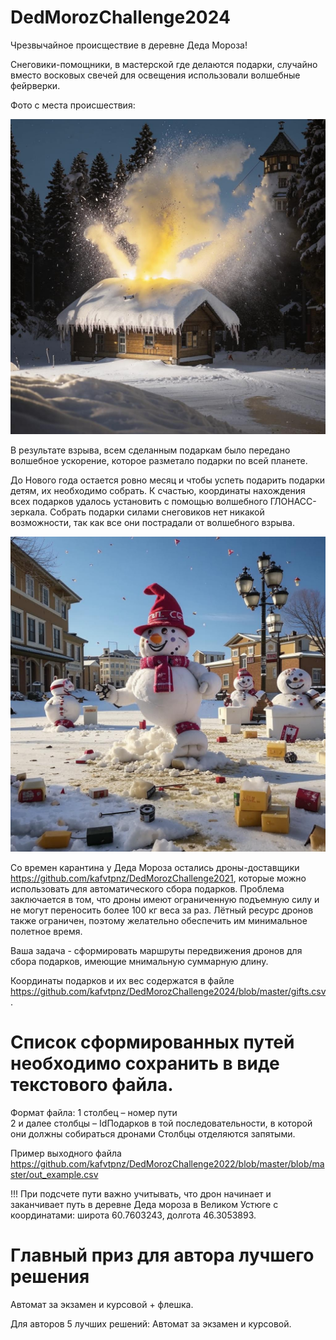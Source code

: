 # DedMorozChallenge2024

Чрезвычайное происществие в деревне Деда Мороза!

Снеговики-помощники, в мастерской где делаются подарки, случайно вместо восковых свечей для освещения использовали волшебные фейрверки.

Фото с места происшествия:

<img src="./blob/master/raw/boom.jpg" width="640"/>


В результате взрыва, всем сделанным подаркам было передано волшебное ускорение, которое разметало подарки по всей планете.

До Нового года остается ровно месяц и чтобы успеть подарить подарки детям, их необходимо собрать. К счастью, координаты нахождения всех подарков удалось установить с помощью волшебного ГЛОНАСС-зеркала.
Собрать подарки силами снеговиков нет никакой возможности, так как все они пострадали от волшебного взрыва.

<img src="./blob/master/raw/snowmanboom2.jpg" width="640"/>

Со времен карантина у Деда Мороза остались дроны-доставщики https://github.com/kafvtpnz/DedMorozChallenge2021, которые можно использовать для автоматического сбора подарков. Проблема заключается в том, что дроны имеют ограниченную подъемную силу и не могут переносить более 100 кг веса за раз. Лётный ресурс дронов также ограничен, поэтому желательно обеспечить им минимальное полетное время.

Ваша задача - сформировать маршруты передвижения дронов для сбора подарков, имеющие мнимальную суммарную длину.  

Координаты подарков и их вес содержатся в файле https://github.com/kafvtpnz/DedMorozChallenge2024/blob/master/gifts.csv.

# Список сформированных путей необходимо сохранить в виде текстового файла.
Формат файла:
1 столбец – номер пути  
2 и далее столбцы – IdПодарков в той последовательности, в которой они должны собираться дронами 
Столбцы отделяются запятыми.

Пример выходного файла https://github.com/kafvtpnz/DedMorozChallenge2022/blob/master/blob/master/out_example.сsv

!!! При подсчете пути важно учитывать, что дрон начинает и заканчивает путь в деревне Деда мороза в Великом Устюге с координатами: широта 60.7603243, долгота	46.3053893.

# Главный приз для автора лучшего решения
Автомат за экзамен и курсовой + флешка.

Для авторов 5 лучших решений: Автомат за экзамен и курсовой.
